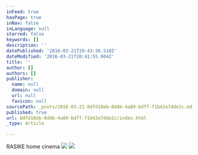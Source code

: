 ```yaml
---
inFeed: true
hasPage: true
inNav: false
inLanguage: null
starred: false
keywords: []
description: ''
datePublished: '2016-03-21T20:43:36.510Z'
dateModified: '2016-03-21T20:41:55.904Z'
title: ''
author: []
authors: []
publisher:
  name: null
  domain: null
  url: null
  favicon: null
sourcePath: _posts/2016-03-21-8dfd10eb-0d4b-4a89-bdff-f1b42e7dde2c.md
published: true
url: 8dfd10eb-0d4b-4a89-bdff-f1b42e7dde2c/index.html
_type: Article

---
```

RASIKE home cinema
![](https://the-grid-user-content.s3-us-west-2.amazonaws.com/2d2367be-d98e-4394-9641-e986ca339e4a.png)
![](https://the-grid-user-content.s3-us-west-2.amazonaws.com/8068e9ff-205e-4c6b-a926-f3d486f5a5e8.png)
